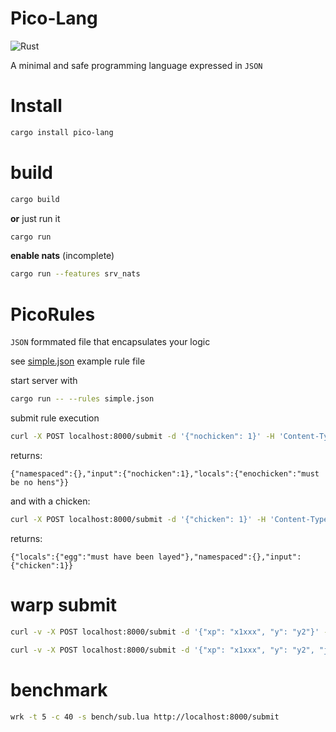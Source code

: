 
# Pico-Lang

![Rust](https://github.com/c0d3x42/pico-rs/workflows/Rust/badge.svg?branch=master)

A minimal and safe programming language expressed in `JSON`



# Install

```bash
cargo install pico-lang
```


# build

```bash
cargo build
```

**or** just run it

```bash
cargo run
```

**enable nats** (incomplete)
```bash
cargo run --features srv_nats
```

# PicoRules

`JSON` formmated file that encapsulates your logic

see [simple.json](/simple.json) example rule file

start server with
```bash
cargo run -- --rules simple.json
```

submit rule execution

```bash
curl -X POST localhost:8000/submit -d '{"nochicken": 1}' -H 'Content-Type: application/json'
```
returns:
```
{"namespaced":{},"input":{"nochicken":1},"locals":{"enochicken":"must be no hens"}}
```

and with a chicken:
```bash
curl -X POST localhost:8000/submit -d '{"chicken": 1}' -H 'Content-Type: application/json'
```
returns:
```
{"locals":{"egg":"must have been layed"},"namespaced":{},"input":{"chicken":1}}
```

# warp submit

```bash
curl -v -X POST localhost:8000/submit -d '{"xp": "x1xxx", "y": "y2"}' -H 'Content-Type: application/json'
```

```bash
curl -v -X POST localhost:8000/submit -d '{"xp": "x1xxx", "y": "y2", "json": {"ja": "rules}}' -H 'Content-Type: application/json'
```

# benchmark

```bash
wrk -t 5 -c 40 -s bench/sub.lua http://localhost:8000/submit
```
